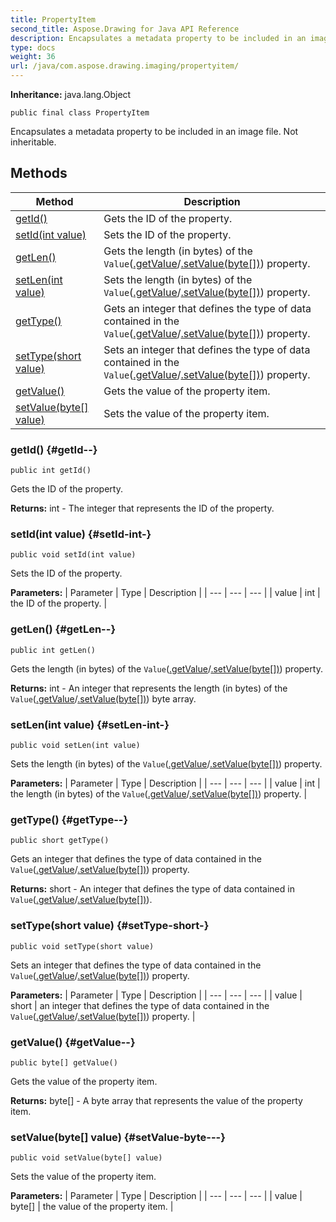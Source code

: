 ```yaml
---
title: PropertyItem
second_title: Aspose.Drawing for Java API Reference
description: Encapsulates a metadata property to be included in an image file.
type: docs
weight: 36
url: /java/com.aspose.drawing.imaging/propertyitem/
---
```

**Inheritance:**
java.lang.Object
```
public final class PropertyItem
```

Encapsulates a metadata property to be included in an image file. Not inheritable.
## Methods

| Method | Description |
| --- | --- |
| [getId()](#getId--) | Gets the ID of the property. |
| [setId(int value)](#setId-int-) | Sets the ID of the property. |
| [getLen()](#getLen--) | Gets the length (in bytes) of the `Value`([.getValue](../../null/\#getValue)/[.setValue(byte[])](../../null/\#setValue-byte---)) property. |
| [setLen(int value)](#setLen-int-) | Sets the length (in bytes) of the `Value`([.getValue](../../null/\#getValue)/[.setValue(byte[])](../../null/\#setValue-byte---)) property. |
| [getType()](#getType--) | Gets an integer that defines the type of data contained in the `Value`([.getValue](../../null/\#getValue)/[.setValue(byte[])](../../null/\#setValue-byte---)) property. |
| [setType(short value)](#setType-short-) | Sets an integer that defines the type of data contained in the `Value`([.getValue](../../null/\#getValue)/[.setValue(byte[])](../../null/\#setValue-byte---)) property. |
| [getValue()](#getValue--) | Gets the value of the property item. |
| [setValue(byte[] value)](#setValue-byte---) | Sets the value of the property item. |
### getId() {#getId--}
```
public int getId()
```


Gets the ID of the property.

**Returns:**
int - The integer that represents the ID of the property.
### setId(int value) {#setId-int-}
```
public void setId(int value)
```


Sets the ID of the property.

**Parameters:**
| Parameter | Type | Description |
| --- | --- | --- |
| value | int | the ID of the property. |

### getLen() {#getLen--}
```
public int getLen()
```


Gets the length (in bytes) of the `Value`([.getValue](../../null/\#getValue)/[.setValue(byte[])](../../null/\#setValue-byte---)) property.

**Returns:**
int - An integer that represents the length (in bytes) of the `Value`([.getValue](../../null/\#getValue)/[.setValue(byte[])](../../null/\#setValue-byte---)) byte array.
### setLen(int value) {#setLen-int-}
```
public void setLen(int value)
```


Sets the length (in bytes) of the `Value`([.getValue](../../null/\#getValue)/[.setValue(byte[])](../../null/\#setValue-byte---)) property.

**Parameters:**
| Parameter | Type | Description |
| --- | --- | --- |
| value | int | the length (in bytes) of the `Value`([.getValue](../../null/\#getValue)/[.setValue(byte[])](../../null/\#setValue-byte---)) property. |

### getType() {#getType--}
```
public short getType()
```


Gets an integer that defines the type of data contained in the `Value`([.getValue](../../null/\#getValue)/[.setValue(byte[])](../../null/\#setValue-byte---)) property.

**Returns:**
short - An integer that defines the type of data contained in `Value`([.getValue](../../null/\#getValue)/[.setValue(byte[])](../../null/\#setValue-byte---)).
### setType(short value) {#setType-short-}
```
public void setType(short value)
```


Sets an integer that defines the type of data contained in the `Value`([.getValue](../../null/\#getValue)/[.setValue(byte[])](../../null/\#setValue-byte---)) property.

**Parameters:**
| Parameter | Type | Description |
| --- | --- | --- |
| value | short | an integer that defines the type of data contained in the `Value`([.getValue](../../null/\#getValue)/[.setValue(byte[])](../../null/\#setValue-byte---)) property. |

### getValue() {#getValue--}
```
public byte[] getValue()
```


Gets the value of the property item.

**Returns:**
byte[] - A byte array that represents the value of the property item.
### setValue(byte[] value) {#setValue-byte---}
```
public void setValue(byte[] value)
```


Sets the value of the property item.

**Parameters:**
| Parameter | Type | Description |
| --- | --- | --- |
| value | byte[] | the value of the property item. |

